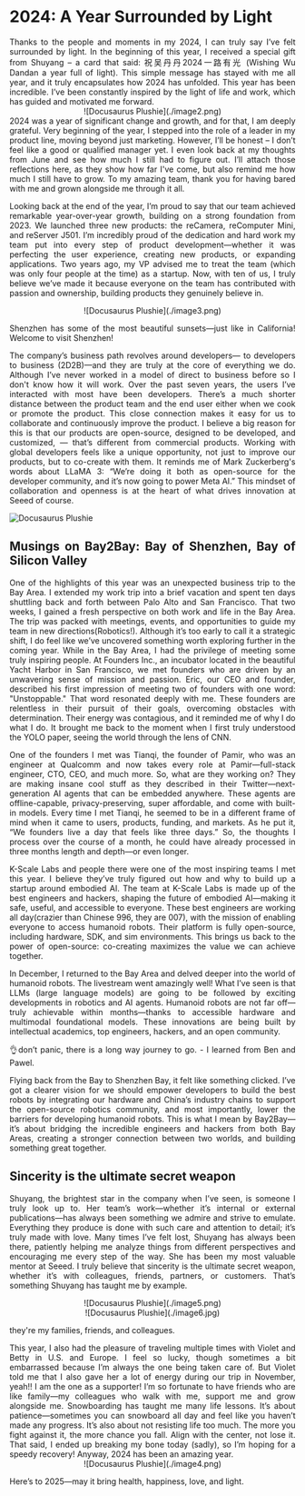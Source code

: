 
# 2024: A Year Surrounded by Light

<div align="justify">
Thanks to the people and moments in my 2024, I can truly say I’ve felt surrounded by light. In the beginning of this year, I received a special gift from Shuyang – a card that said: 祝吴丹丹2024一路有光 (Wishing Wu Dandan a year full of light). This simple message has stayed with me all year, and it truly encapsulates how 2024 has unfolded. This year has been incredible. I’ve been constantly inspired by the light of life and work, which has guided and motivated me forward. 

<div align="center">
![Docusaurus Plushie](./image2.png)
</div>
2024 was a year of significant change and growth, and for that, I am deeply grateful. Very beginning of the year, I stepped into the role of a leader in my product line, moving beyond just marketing. However, I’ll be honest – I don’t feel like a good or qualified manager yet. I even look back at my thoughts from June and see how much I still had to figure out. I’ll attach those reflections here, as they show how far I've come, but also remind me how much I still have to grow. To my amazing team, thank you for having bared with me and grown alongside me through it all. 

Looking back at the end of the year, I’m proud to say that our team achieved remarkable year-over-year growth, building on a strong foundation from 2023. We launched three new products: the reCamera, reComputer Mini, and reServer J501. I’m incredibly proud of the dedication and hard work my team put into every step of product development—whether it was perfecting the user experience, creating new products, or expanding applications. Two years ago, my VP advised me to treat the team (which was only four people at the time) as a startup. Now, with ten of us, I truly believe we’ve made it because everyone on the team has contributed with passion and ownership, building products they genuinely believe in. 

<div align="center">
![Docusaurus Plushie](./image3.png)
</div>

Shenzhen has some of the most beautiful sunsets—just like in California! Welcome to visit Shenzhen!

The company’s business path revolves around developers— to developers to business (2D2B)—and they are truly at the core of everything we do. Although I’ve never worked in a model of direct to business before so I don't know how it will work. Over the past seven years, the users I’ve interacted with most have been developers. There’s a much shorter distance between the product team and the end user either when we cook or promote the product. This close connection makes it easy for us to collaborate and continuously improve the product. I believe a big reason for this is that our products are open-source, designed to be developed, and customized, — that’s different from commercial products. Working with global developers feels like a unique opportunity, not just to improve our products, but to co-create with them. It reminds me of Mark Zuckerberg's words about LLaMA 3: “We’re doing it both as open-source for the developer community, and it’s now going to power Meta AI.” This mindset of collaboration and openness is at the heart of what drives innovation at Seeed of course.
</div>

![Docusaurus Plushie](./image1.jpg)

<div align="justify">

## Musings on Bay2Bay: Bay of Shenzhen, Bay of Silicon Valley 
One of the highlights of this year was an unexpected business trip to the Bay Area. I extended my work trip into a brief vacation and spent ten days shuttling back and forth between Palo Alto and San Francisco. That two weeks, I gained a fresh perspective on both work and life in the Bay Area. The trip was packed with meetings, events, and opportunities to guide my team in new directions(Robotics!). Although it’s too early to call it a strategic shift, I do feel like we’ve uncovered something worth exploring further in the coming year. While in the Bay Area, I had the privilege of meeting some truly inspiring people. At Founders Inc., an incubator located in the beautiful Yacht Harbor in San Francisco, we met founders who are driven by an unwavering sense of mission and passion. Eric, our CEO and founder, described his first impression of meeting two of founders with one word: "Unstoppable." That word resonated deeply with me. These founders are relentless in their pursuit of their goals, overcoming obstacles with determination. Their energy was contagious, and it reminded me of why I do what I do. It brought me back to the moment when I first truly understood the YOLO paper, seeing the world through the lens of CNN. 

One of the founders I met was Tianqi, the founder of Pamir, who was an engineer at Qualcomm and now takes every role at Pamir—full-stack engineer, CTO, CEO, and much more. So, what are they working on? They are making insane cool stuff as they described in their Twitter—next-generation AI agents that can be embedded anywhere. These agents are offline-capable, privacy-preserving, super affordable, and come with built-in models. Every time I met Tianqi, he seemed to be in a different frame of mind when it came to users, products, funding, and markets. As he put it, “We founders live a day that feels like three days.” So, the thoughts I process over the course of a month, he could have already processed in three months length and depth—or even longer.
</div>


<div align="justify">
K-Scale Labs and people there were one of the most inspiring teams I met this year. I believe they’ve truly figured out how and why to build up a startup around embodied AI. The team at K-Scale Labs is made up of the best engineers and hackers, shaping the future of embodied AI—making it safe, useful, and accessible to everyone. These best engineers are working all day(crazier than Chinese 996, they are 007), with the mission of enabling everyone to access humanoid robots. Their platform is fully open-source, including hardware, SDK, and sim environments. This brings us back to the power of open-source: co-creating maximizes the value we can achieve together. 

In December, I returned to the Bay Area and delved deeper into the world of humanoid robots. The livestream went amazingly well! What I’ve seen is that LLMs (large language models) are going to be followed by exciting developments in robotics and AI agents. Humanoid robots are not far off—truly achievable within months—thanks to accessible hardware and multimodal foundational models. These innovations are being built by intellectual academics, top engineers, hackers, and an open community. 

👌don’t panic, there is a long way journey to go. - I learned from Ben and Pawel. 

Flying back from the Bay to Shenzhen Bay, it felt like something clicked. I’ve got a clearer vision for we should empower developers to build the best robots by integrating our hardware and China’s industry chains to support the open-source robotics community, and most importantly, lower the barriers for developing humanoid robots. This is what I mean by Bay2Bay—it’s about bridging the incredible engineers and hackers from both Bay Areas, creating a stronger connection between two worlds, and building something great together. 

## Sincerity is the ultimate secret weapon
Shuyang, the brightest star in the company when I’ve seen, is someone I truly look up to. Her team’s work—whether it’s internal or external publications—has always been something we admire and strive to emulate. Everything they produce is done with such care and attention to detail; it’s truly made with love. Many times I’ve felt lost, Shuyang has always been there, patiently helping me analyze things from different perspectives and encouraging me every step of the way. She has been my most valuable mentor at Seeed. I truly believe that sincerity is the ultimate secret weapon, whether it’s with colleagues, friends, partners, or customers. That’s something Shuyang has taught me by example.
</div>

<div align="center">
![Docusaurus Plushie](./image5.png)
</div>

<div align="center">
![Docusaurus Plushie](./image6.jpg)
</div>

they're my families, friends, and colleagues.

<div align="justify">
This year, I also had the pleasure of traveling multiple times with Violet and Betty in U.S. and Europe. I feel so lucky, though sometimes a bit embarrassed because I’m always the one being taken care of. But Violet told me that I also gave her a lot of energy during our trip in November, yeah!! I am the one as a supporter! I’m so fortunate to have friends who are like family—my colleagues who walk with me, support me and grow alongside me. Snowboarding has taught me many life lessons. It’s about patience—sometimes you can snowboard all day and feel like you haven’t made any progress. It’s also about not resisting life too much. The more you fight against it, the more chance you fall. Align with the center, not lose it. That said, I ended up breaking my bone today (sadly), so I’m hoping for a speedy recovery! Anyway, 2024 has been an amazing year. 

<div align="center">
![Docusaurus Plushie](./image4.png)
</div>

Here’s to 2025—may it bring health, happiness, love, and light.
</div>
